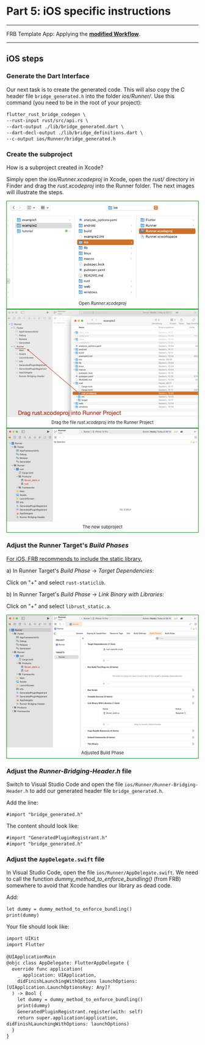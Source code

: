 # Part 5: iOS specific instructions

---

FRB Template App: Applying the **<a href="../frb-example-app">modified Workflow</a>**.

---

## iOS steps

### Generate the Dart Interface

Our next task is to create the generated code. This will also copy the C header file `bridge_generated.h` into the folder _ios/Runner/_. Use this command (you need to be in the root of your project):

```
flutter_rust_bridge_codegen \
--rust-input rust/src/api.rs \
--dart-output ./lib/bridge_generated.dart \
--dart-decl-output ./lib/bridge_definitions.dart \
--c-output ios/Runner/bridge_generated.h
```

### Create the subproject

How is a subproject created in Xcode?

Simply open the _ios/Runner.xcodeproj_ in Xcode, open the _rust/_ directory in Finder and drag the _rust.xcodeproj_ into the Runner folder. The next images will illustrate the steps.

<figure style="margin:0;border: 1px solid green;">
<img src="../../../assets/ios_instructions/ios_xcodeproj.jpg" alt=""><figcaption style="font-size: 0.8em;text-align:center;"><p style="margin: 4px 0 7px 0;">Open <i>Runner.xcodeproj</i></p></figcaption>
</figure>

<figure style="margin:0;border: 1px solid green;">
<img src="../../../assets/ios_instructions/ios_drag_rust.png" alt=""><figcaption style="font-size: 0.8em;text-align:center;"><p style="margin: 4px 0 7px 0;">Drag the file <i>rust.xcodeproj</i> into the Runner Project</p></figcaption>
</figure>

<figure style="margin:0;border: 1px solid green;">
<img src="../../../assets/ios_instructions/ios_subproject.jpg" alt=""><figcaption style="font-size: 0.8em;text-align:center;"><p style="margin: 4px 0 7px 0;">The new subproject</p></figcaption>
</figure>

### Adjust the Runner Target's _Build Phases_

<a href="https://cjycode.com/flutter_rust_bridge/integrate/ios_linking.html" target="_blank">For iOS, FRB recommends to include the static library.</a>

a) In Runner Target's _Build Phase_ -> _Target Dependencies_:

Click on "+" and select `rust-staticlib`.

b) In Runner Target's _Build Phase_ -> _Link Binary with Libraries_:

Click on "+" and select `librust_static.a`.

<figure style="margin:0;border: 1px solid green;">
<img src="../../../assets/ios_instructions/ios_build_phase.jpg" alt=""><figcaption style="font-size: 0.8em;text-align:center;"><p style="margin: 4px 0 7px 0;">Adjusted Build Phase</p></figcaption>
</figure>

### Adjust the _Runner-Bridging-Header.h_ file

Switch to Visual Studio Code and open the file `ios/Runner/Runner-Bridging-Header.h` to add our generated header file `bridge_generated.h`.

Add the line:

```
#import "bridge_generated.h"
```

The content should look like:

```
#import "GeneratedPluginRegistrant.h"
#import "bridge_generated.h"
```

### Adjust the `AppDelegate.swift` file

In Visual Studio Code, open the file `ios/Runner/AppDelegate.swift`. We need to call the function _dummy_method_to_enforce_bundling()_ (from FRB) somewhere to avoid that Xcode handles our library as dead code.

Add:

```
let dummy = dummy_method_to_enforce_bundling()
print(dummy)
```

Your file should look like:

```
import UIKit
import Flutter

@UIApplicationMain
@objc class AppDelegate: FlutterAppDelegate {
  override func application(
    _ application: UIApplication,
    didFinishLaunchingWithOptions launchOptions: [UIApplication.LaunchOptionsKey: Any]?
  ) -> Bool {
    let dummy = dummy_method_to_enforce_bundling()
    print(dummy)
    GeneratedPluginRegistrant.register(with: self)
    return super.application(application, didFinishLaunchingWithOptions: launchOptions)
  }
}
```
